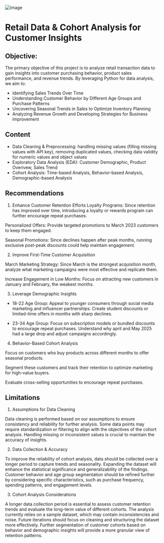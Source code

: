 ![image](https://github.com/user-attachments/assets/f33e387a-5841-463d-91e8-87c95b063496)
# Retail Data & Cohort Analysis for Customer Insights
## Objective:
The primary objective of this project is to analyze retail transaction data to gain insights into customer purchasing behavior, product sales performance, and revenue trends. By leveraging Python for data analysis, we aim to:
+ Identifying Sales Trends Over Time
+ Understanding Customer Behavior by Different Age Groups and Purchase Patterns
+ Uncovering Seasonal Trends in Sales to Optimize Inventory Planning
+ Analyzing Revenue Growth and Developing Strategies for Business Improvement
## Content
+ Data Cleaning & Preprocessing: handling missing values (filling missing values with API key), removing duplicated values, checking data validity for numeric values and object values
+ Exploratory Data Analysis (EDA): Customer Demographic, Product Overivew, Sales Trend
+ Cohort Analysis: Time-based Analysis, Behavior-based Analysis, Demographic-based Analysis
## Recommendations
1. Enhance Customer Retention Efforts
Loyalty Programs: Since retention has improved over time, introducing a loyalty or rewards program can further encourage repeat purchases.

Personalized Offers: Provide targeted promotions to March 2023 customers to keep them engaged.

Seasonal Promotions: Since declines happen after peak months, running exclusive post-peak discounts could help maintain engagement.

2. Improve First-Time Customer Acquisition

March Marketing Strategy: Since March is the strongest acquisition month, analyze what marketing campaigns were most effective and replicate them.

Increase Engagement in Low Months: Focus on attracting new customers in January and February, the weakest months.

3. Leverage Demographic Insights

+ 18-22 Age Group:
Appeal to younger consumers through social media marketing and influencer partnerships.
Create student discounts or limited-time offers in months with sharp declines.

+ 23-34 Age Group:
Focus on subscription models or bundled discounts to encourage repeat purchases.
Understand why april and May 2025 had a large drop and adjust campaigns accordingly.

4. Behavior-Based Cohort Analysis

Focus on customers who buy products across different months to offer seasonal products.

Segment these customers and track their retention to optimize marketing for high-value buyers.

Evaluate cross-selling opportunities to encourage repeat purchases.
## Limitations
1. Assumptions for Data Cleaning

Data cleaning is performed based on our assumptions to ensure consistency and reliability for further analysis.
Some data points may require standardization or filtering to align with the objectives of the cohort analysis.
Handling missing or inconsistent values is crucial to maintain the accuracy of insights.

2. Data Collection & Accuracy

To improve the reliability of cohort analysis, data should be collected over a longer period to capture trends and seasonality.
Expanding the dataset will enhance the statistical significance and generalizability of the findings.
Customer behavior and age group segmentation should be refined further by considering specific characteristics, such as purchase frequency, spending patterns, and engagement levels.

3. Cohort Analysis Considerations

A longer data collection period is essential to assess customer retention trends and evaluate the long-term value of different cohorts.
The analysis currently relies on a sample dataset, which may contain inconsistencies and noise. Future iterations should focus on cleaning and structuring the dataset more effectively.
Further segmentation of customer cohorts based on behavior and demographic insights will provide a more granular view of retention patterns.
